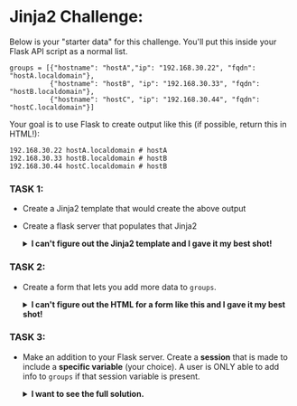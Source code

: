 # Jinja2 Challenge:

Below is your "starter data" for this challenge. You'll put this inside your Flask API script as a normal list.

    groups = [{"hostname": "hostA","ip": "192.168.30.22", "fqdn": "hostA.localdomain"},
              {"hostname": "hostB", "ip": "192.168.30.33", "fqdn": "hostB.localdomain"},
              {"hostname": "hostC", "ip": "192.168.30.44", "fqdn": "hostC.localdomain"}]

Your goal is to use Flask to create output like this (if possible, return this in HTML!):

    192.168.30.22 hostA.localdomain # hostA
    192.168.30.33 hostB.localdomain # hostB
    192.168.30.44 hostC.localdomain # hostB

### TASK 1:
- Create a Jinja2 template that would create the above output
- Create a flask server that populates that Jinja2

    <details>
    <summary><b>I can't figure out the Jinja2 template and I gave it my best shot!</b></summary>

    ```
    {% for host in groups %}
       <h4><span>{{ host.ip }}   {{ host.fqdn }} # {{ host.hostname }}</span></h4>
       {% endfor %}

    <br>
    <li><a href = '/form'></b>Click here to add more data</b></a></li>
    <li><a href = '/logout'></b>Click here to log out</b></a></li>
    ```
    </details>



### TASK 2:
- Create a form that lets you add more data to `groups`.

    <details>
    <summary><b>I can't figure out the HTML for a form like this and I gave it my best shot!</b></summary>

    ```
    <!DOCTYPE html>
    <html lang="en">
    <head>
        <meta charset="UTF-8">
        <title>Enter new data</title>
        <form action = "/" method = "POST">
            <p>Enter Hostname:</p>
            <p><input type = "text" name = "hostname"></p>
            <p>Enter IP Address:</p>
            <p><input type = "text" name = "ip"></p>
            <p>Enter Fully Qualified Domain Name:</p>
            <p><input type = "text" name = "fqdn"></p>
            <p><input type = "submit" value = "submit"></p>
        </form>
    </head>
    <body>
    </body>
    </html>
    ```
    </details>
    
### TASK 3:
- Make an addition to your Flask server. Create a **session** that is made to include a **specific variable** (your choice). A user is ONLY able to add info to `groups` if that session variable is present.

    <details>
    <summary><b>I want to see the full solution.</b></summary>
        Perhaps. Did you give it your best shot?
        <details>
        <summary><b>Yes.</b></summary>
            Truly?
            <details>
            <summary><b>Yes!</b></summary>
                For reals?
                <details>
                <summary><b>YES!</b></summary>
                    Click here, then. --> https://github.com/csfeeser/Python/blob/master/flask/j2solution.md
                </details>
            </details>
        </details>
    </details>
